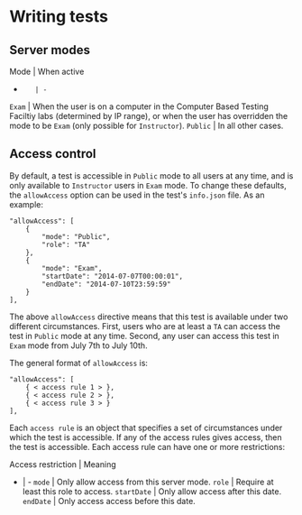 
# Writing tests

## Server modes

Mode     | When active
-        | -
`Exam`   | When the user is on a computer in the Computer Based Testing Faciltiy labs (determined by IP range), or when the user has overridden the mode to be `Exam` (only possible for `Instructor`).
`Public` | In all other cases.

## Access control

By default, a test is accessible in `Public` mode to all users at any time, and is only available to `Instructor` users in `Exam` mode. To change these defaults, the `allowAccess` option can be used in the test's `info.json` file. As an example:

    "allowAccess": [
        {
            "mode": "Public",
            "role": "TA"
        },
        {
            "mode": "Exam",
            "startDate": "2014-07-07T00:00:01",
            "endDate": "2014-07-10T23:59:59"
        }
    ],

The above `allowAccess` directive means that this test is available under two different circumstances. First, users who are at least a `TA` can access the test in `Public` mode at any time. Second, any user can access this test in `Exam` mode from July 7th to July 10th.

The general format of `allowAccess` is:

    "allowAccess": [
        { < access rule 1 > },
        { < access rule 2 > },
        { < access rule 3 > }
    ],

Each `access rule` is an object that specifies a set of circumstances under which the test is accessible. If any of the access rules gives access, then the test is accessible. Each access rule can have one or more restrictions:

Access restriction | Meaning
- | -
`mode` | Only allow access from this server mode.
`role` | Require at least this role to access.
`startDate` | Only allow access after this date.
`endDate` | Only access access before this date.
